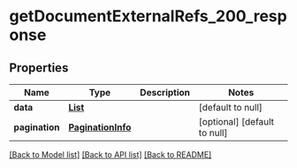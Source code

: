 # getDocumentExternalRefs_200_response
## Properties

| Name | Type | Description | Notes |
|------------ | ------------- | ------------- | -------------|
| **data** | [**List**](ClaimDocumentExternalRef.md) |  | [default to null] |
| **pagination** | [**PaginationInfo**](PaginationInfo.md) |  | [optional] [default to null] |

[[Back to Model list]](../README.md#documentation-for-models) [[Back to API list]](../README.md#documentation-for-api-endpoints) [[Back to README]](../README.md)


